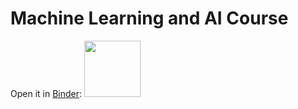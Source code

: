 
# Machine Learning and AI Course

Open it in [Binder](https://mybinder.org/v2/gh/tatsath/MLCourse/master):
<a href="https://mybinder.org/v2/gh/tatsath/MLCourse/master"><img src="https://matthiasbussonnier.com/posts/img/binder_logo_128x128.png" width="90" /></a>

    
    

